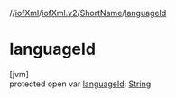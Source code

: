 //[iofXml](../../../index.md)/[iofXml.v2](../index.md)/[ShortName](index.md)/[languageId](language-id.md)

# languageId

[jvm]\
protected open var [languageId](language-id.md): [String](https://docs.oracle.com/javase/8/docs/api/java/lang/String.html)
